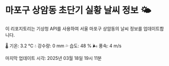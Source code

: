 
# 마포구 상암동 초단기 실황 날씨 정보 🌤️

이 리포지토리는 기상청 API를 사용하여 서울 마포구 상암동의 날씨 정보를 업데이트합니다. 

🌡️ 기온: 3.2 ℃
💧 강수량: 0 mm
💦 습도: 48 %
🌬️ 풍속: 4 m/s

마지막 업데이트 시각: 2025년 03월 18일 19시 11분    

